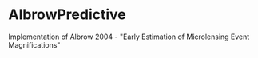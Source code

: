 # AlbrowPredictive
Implementation of Albrow 2004 - "Early Estimation of Microlensing Event Magnifications"
